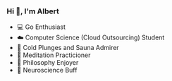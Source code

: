 ### Hi 👋, I'm Albert

- 💻 Go Enthusiast
- ☁️ Computer Science (Cloud Outsourcing) Student
- 🧊 Cold Plunges and Sauna Admirer
- 🧘 Meditation Practicioner
- 🪷 Philosophy Enjoyer
- 🧠 Neuroscience Buff
